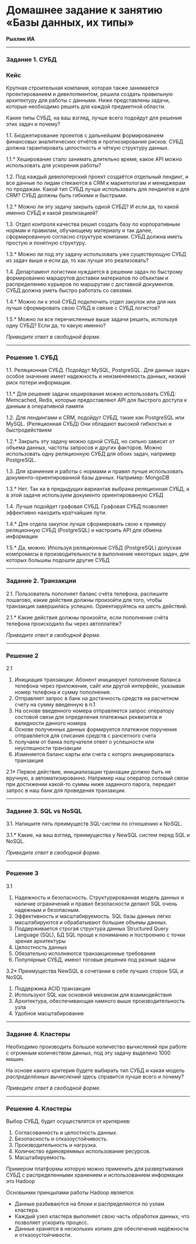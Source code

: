 # Домашнее задание к занятию «Базы данных, их типы»
**Рыхлик ИА** 

---

### Задание 1. СУБД

### Кейс
Крупная строительная компания, которая также занимается проектированием и девелопментом, решила создать 
правильную архитектуру для работы с данными. Ниже представлены задачи, которые необходимо решить для
каждой предметной области. 

Какие типы СУБД, на ваш взгляд, лучше всего подойдут для решения этих задач и почему? 
 
1.1. Бюджетирование проектов с дальнейшим формированием финансовых аналитических отчётов и прогнозирования рисков.
СУБД должна гарантировать целостность и чёткую структуру данных.

1.1.* Хеширование стало занимать длительно время, какое API можно использовать для ускорения работы? 

1.2. Под каждый девелоперский проект создаётся отдельный лендинг, и все данные по лидам стекаются в CRM к 
маркетологам и менеджерам по продажам. Какой тип СУБД лучше использовать для лендингов и для CRM? 
СУБД должны быть гибкими и быстрыми.

1.2.* Можно ли эту задачу закрыть одной СУБД? И если да, то какой именно СУБД и какой реализацией?

1.3. Отдел контроля качества решил создать базу по корпоративным нормам и правилам, обучающему материалу 
и так далее, сформированную согласно структуре компании. СУБД должна иметь простую и понятную структуру.

1.3.* Можно ли под эту задачу использовать уже существующую СУБД из задач выше и если да, то как лучше это 
реализовать?

1.4. Департамент логистики нуждается в решении задач по быстрому формированию маршрутов доставки материалов 
по объектам и распределению курьеров по маршрутам с доставкой документов. СУБД должна уметь быстро работать
со связями.

1.4.* Можно ли к этой СУБД подключить отдел закупок или для них лучше сформировать свою СУБД в связке с СУБД 
логистов?

1.5.* Можно ли все перечисленные выше задачи решить, используя одну СУБД? Если да, то какую именно?

*Приведите ответ в свободной форме.*

---

### Решение 1. СУБД

1.1. Реляционная СУБД. Подойдут MySQL, PostgreSQL. Для данных задач особое значение имеет надежность и неизменяемость данных, низкий риск потери информации. 

1.1.* Для решения задачи хеширования можно использовать СУБД: Memcached, Redis, которые предоставляют API для быстрого доступа к данным в оперативной памяти

1.2. Для лендингами и CRM, подойдут СУБД, такие как PostgreSQL или MySQL. (Реляционная СУБД)
Они обладают высокой гибкостью и быстродействием

1.2.* Закрыть эту задачу можно одной СУБД, но сильно зависит от объема данных, частоты запросов и
других факторов. Можно использовать одну реляционную СУБД для обоих задач, например PostgreSQL.

1.3. Для храниения и работы с нормами и правил лучше использовать документо-ориентированной базы данных. Например: MongoDB

1.3.* Нет. Так ка в предыдущих вариантав выбрана реляционная СУБД, а в этой задаче используем документо ориентированную СУБД

1.4. Лучше подойдет графовая СУБД. Графовая СУБД позволяет эффективно находить кратчайшие пути.

1.4.* Для отдела закупок лучше сформировать свою к примеру реляционную СУБД (PostgreSQL) и настроить API для обмена информации


1.5.* Да, можно. Ипользуя реляционные СУБД (PostgreSQL) допуская компромисы в производительности в выполнение некоторых задач, для которых большеы подошли другие СУБД

---

### Задание 2. Транзакции

2.1. Пользователь пополняет баланс счёта телефона, распишите пошагово, какие действия должны произойти для того, чтобы 
транзакция завершилась успешно. Ориентируйтесь на шесть действий.

2.1.* Какие действия должны произойти, если пополнение счёта телефона происходило бы через автоплатёж?

*Приведите ответ в свободной форме.*

---

### Решение 2
2.1
1) Инициация транзакции: Абонент инициирует пополнение баланса телефона через приложение, сайт или другой интерфейс, указывая номер телефона и сумму пополнения. 
2) Отправляет запрос в банк на достачность средств на расчетном счету на сумму введенную в п.1
3) На основе введенного номера отправляется запрос оператору состовой связи для определения платежных реквизитов и валидности данного номера
4) Основе полученных данных формируется платежное поручение отправляется для списания средств с рачсетного счета
5) получаем от банка получателя ответ о успешности или неуспешности транзакции
6) Изменяется баланс карты или счета с которго инициировалась транзакция

2.1*  Первое действие, инициализации транзации должно быть не вручную, а автоматизированно. Например наш оператор сотовый связи при достижении какой-то суммы ниже заданного парога, передает запрос в наш банк для проведения транзакции. 

---
### Задание 3. SQL vs NoSQL

3.1. Напишите пять преимуществ SQL-систем по отношению к NoSQL. 

3.1.* Какие, на ваш взгляд, преимущества у NewSQL систем перед SQL и NoSQL.

*Приведите ответ в свободной форме.*

---

### Решение 3
3.1
1) Надежность и безопасность. 
Структурированная модель данных и наличие ограничений и правил безопасности делают SQL очень надежным и безопасным.
2) Эффективность и масштабируемость. 
SQL базы данных легко масштабируются и обрабатывают большие объемы данных. 
3) Поддерживается строгая структура данных Structured Query Language (SQL), БД SQL проще к пониманию и построению с точки зрения архитектуры 
4) Целостность данных
5) Обязательно исполняются транзакционные требования
6) Популярные СУБД, имеют тоговые решения под разные задачи

3.2*
Преимущества NewSQL в сочетании в себе лучших сторон SQL и NoSQL
1) Поддержика ACID транзакции
2) Используют SQL как основной механизм для взаимодействия
3) Архитектура, обеспечивающая намного выше производительность узла
4) Удобное масштабирование
---

### Задание 4. Кластеры

Необходимо производить большое количество вычислений при работе с огромным количеством данных, под эту задачу 
выделено 1000 машин. 

На основе какого критерия будете выбирать тип СУБД и какая модель *распределённых вычислений* 
здесь справится лучше всего и почему?

*Приведите ответ в свободной форме.*

---

### Решение 4. Кластеры

Выбор СУБД, будет осуществлятся от критериев:
1) Согласованность и целостность данных.
2) Безопасность и отказоустойчивость.
3) Производительность и нагрузка.
4) Количиство единовреммых использование ресурсов.
5) Масштабируемость.

Примером платформы которую можно применить для развертывания СУБД с распределенными хранением и использованием информации это Hadoop

Основынми принцыпами работы Hadoop является:
- Данные разбиваются на блоки и распределяются по узлам кластера.
- Каждый узел кластера выполняет свою часть обработки данных, что позволяет ускорить процесс.
- Данные хранятся в нескольких копиях для обеспечения надёжности и отказоустойчивости.



